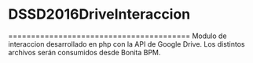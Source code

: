 # DSSD2016DriveInteraccion
========================================
Modulo de interaccion desarrollado en php con la API de Google Drive. Los distintos archivos serán consumidos desde Bonita BPM.
